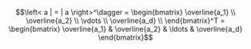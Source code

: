 $$\left< a | = | a \right>^\dagger = \begin{bmatrix} \overline{a_1} \\ \overline{a_2} \\ \vdots \\ \overline{a_d} \\ \end{bmatrix}^T = \begin{bmatrix} \overline{a_1} & \overline{a_2} & \ldots & \overline{a_d} \end{bmatrix}$$
